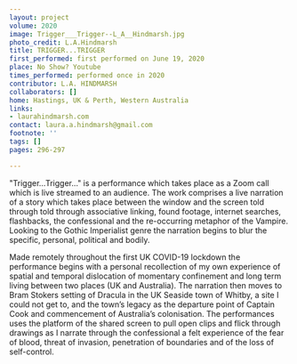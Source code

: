 ```yaml
---
layout: project
volume: 2020
image: Trigger___Trigger--L_A__Hindmarsh.jpg
photo_credit: L.A.Hindmarsh
title: TRIGGER...TRIGGER
first_performed: first performed on June 19, 2020
place: No Show? Youtube
times_performed: performed once in 2020
contributor: L.A. HINDMARSH
collaborators: []
home: Hastings, UK & Perth, Western Australia
links:
- laurahindmarsh.com
contact: laura.a.hindmarsh@gmail.com
footnote: ''
tags: []
pages: 296-297

---
```


"Trigger…Trigger…" is a performance which takes place as a Zoom call which is live streamed to an audience. The work comprises a live narration of a story which takes place between the window and the screen told through told through associative linking, found footage, internet searches, flashbacks, the confessional and the re-occurring metaphor of the Vampire. Looking to the Gothic Imperialist genre the narration begins to blur the specific, personal, political and bodily. 

Made remotely throughout the first UK COVID-19 lockdown the performance begins with a personal recollection of my own experience of spatial and temporal dislocation of momentary confinement and long term living between two places (UK and Australia). The narration then moves to Bram Stokers setting of Dracula in the UK Seaside town of Whitby, a site I could not get to, and the town’s legacy as the departure point of Captain Cook and commencement of Australia’s colonisation. The performances uses the platform of the shared screen to pull open clips and flick through drawings as I narrate through the confessional a felt experience of the fear of blood, threat of invasion, penetration of boundaries and of the loss of self-control.
